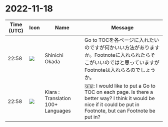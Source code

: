 # 2022-11-18

|Time (UTC)|Icon|Name|Message|
|---|---|---|---|
|22:58|![](https://avatars.slack-edge.com/2022-09-30/4163207241396_6312337d3da7bc3703cf_72.png)|Shinichi Okada|Go to TOCを各ページに入れたいのですが何かいい方法がありますか。Footnoteに入れられたらそこがいいのではと思っていますがFootnoteは入れらるのでしょうか。|
|22:58|![](https://avatars.slack-edge.com/2021-08-02/2324149410423_2aa7423c4133ecb9f168_72.png)|Kiara : Translation 100+ Languages|🇬🇧: I would like to put a Go to TOC on each page. Is there a better way? I think it would be nice if it could be put in Footnote, but can Footnote be put in?|
